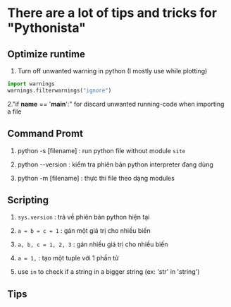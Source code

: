 # There are a lot of tips and tricks for "Pythonista"

## Optimize runtime

1. Turn off unwanted warning in python (I mostly use while plotting)

``` Python
import warnings
warnings.filterwarnings("ignore")
```

2."if __name__ == '__main__':" for discard unwanted running-code when importing a file

## Command Promt

1. python -s [filename] : run python file without module `site`

2. python --version : kiểm tra phiên bản python interpreter đang dùng

3. python -m [filename] : thực thi file theo dạng modules

## Scripting

1. `sys.version` : trả về phiên bản python hiện tại

2. `a = b = c = 1` : gán một giá trị cho nhiều biến

3. `a, b, c = 1, 2, 3` : gán nhiều giá trị cho nhiều biến

4. `a = 1,` : tạo một tuple với 1 phần tử

5. use `in` to check if a string in a bigger string (ex: 'str' in 'string')


## Tips

